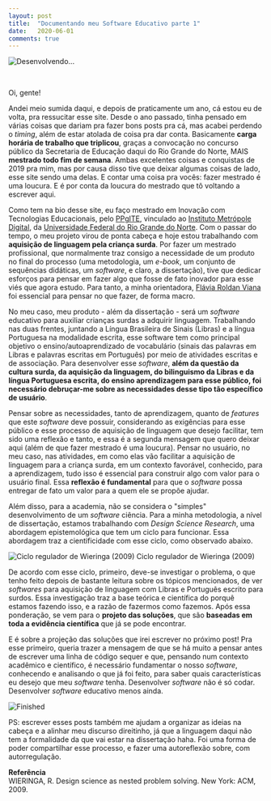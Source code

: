 ```yaml
---
layout: post
title:  "Documentando meu Software Educativo parte 1"
date:   2020-06-01
comments: true
---
```


![Desenvolvendo...](https://media.giphy.com/media/d9Nn7FJk57CLRN138X/giphy.gif)  

<br>

Oi, gente!

Andei meio sumida daqui, e depois de praticamente um ano, cá estou eu de volta, pra ressucitar esse site. Desde o ano passado, tinha pensado em várias coisas que dariam pra fazer bons posts pra cá, mas acabei perdendo o *timing*, além de estar atolada de coisa pra dar conta. Basicamente **carga horária de trabalho que triplicou**, graças a convocação no concurso público da Secretaria de Educação daqui do Rio Grande do Norte, MAIS **mestrado todo fim de semana**. Ambas excelentes coisas e conquistas de 2019 pra mim, mas por causa disso tive que deixar algumas coisas de lado, esse site sendo uma delas. E contar uma coisa pra vocês: fazer mestrado é uma loucura. E é por conta da loucura do mestrado que tô voltando a escrever aqui.


Como tem na bio desse site, eu faço mestrado em Inovação com Tecnologias Educacionais, pelo [PPgITE](https://sigaa.ufrn.br/sigaa/public/programa/apresentacao.jsf?lc=pt_BR&id=10481), vinculado ao [Instituto Metrópole Digital](https://imd.ufrn.br/portal/), da [Universidade Federal do Rio Grande do Norte](https://ufrn.br/). Com o passar do tempo, o meu projeto virou de ponta cabeça e hoje estou trabalhando com **aquisição de linguagem pela criança surda**. Por fazer um mestrado profissional, que normalmente traz consigo a necessidade de um produto no final do processo (uma metodologia, um *e-book*, um conjunto de sequências didáticas, um *software*, e claro, a dissertação), tive que dedicar esforços para pensar em fazer algo que fosse de fato inovador para esse viés que agora estudo. Para tanto, a minha orientadora, [Flávia Roldan Viana](http://lattes.cnpq.br/4756646407294958) foi essencial para pensar no que fazer, de forma macro.

No meu caso, meu produto - além da dissertação - será um *software* educativo para auxiliar crianças surdas a adquirir linguagem. Trabalhando nas duas frentes, juntando a Língua Brasileira de Sinais (Libras) e a língua Portuguesa na modalidade escrita, esse software tem como principal objetivo o ensino/autoaprendizado de vocabulário (sinais das palavras em Libras e palavras escritas em Português) por meio de atividades escritas e de associação. Para desenvolver esse *software*, **além da questão da cultura surda, da aquisição da linguagem, do bilinguismo da Libras e da língua Portuguesa escrita, do ensino aprendizagem para esse público, foi necessário debruçar-me sobre as necessidades desse tipo tão específico de usuário**.

Pensar sobre as necessidades, tanto de aprendizagem, quanto de *features* que este *software* deve possuir, considerando as exigências para esse público e esse processo de aquisição de linguagem que desejo facilitar, tem sido uma reflexão e tanto, e essa é a segunda mensagem que quero deixar aqui (além de que fazer mestrado é uma loucura). Pensar no usuário, no meu caso, nas atividades, em como elas vão facilitar a aquisição de linguagem para a criança surda, em um contexto favorável, conhecido, para a aprendizagem, tudo isso é essencial para construir algo com valor para o usuário final. Essa **reflexão é fundamental** para que o *software* possa entregar de fato um valor para a quem ele se propõe ajudar.

Além disso, para a academia, não se considera o "simples" desenvolvimento de um *software* ciência. Para a minha metodologia, a nível de dissertação, estamos trabalhando com *Design Science Research*, uma abordagem epistemológica que tem um ciclo para funcionar. Essa abordagem traz a cientificidade com esse ciclo, como observado abaixo.

![Ciclo regulador de Wieringa (2009)](https://www.researchgate.net/profile/Marcello_Bax/publication/305799894/figure/fig1/AS:392797795438596@1470661700552/Figura-1-Ciclo-regulador-de-Wieringa.png)
Ciclo regulador de Wieringa (2009)

De acordo com esse ciclo, primeiro, deve-se investigar o problema, o que tenho feito depois de bastante leitura sobre os tópicos mencionados, de ver *softwares* para aquisição de linguagem com Libras e Português escrito para surdos. Essa investigação traz a base teórica e científica do porquê estamos fazendo isso, e a razão de fazermos como fazemos. Após essa ponderação, se vem para o **projeto das soluções**, que são **baseadas em toda a evidência científica** que já se pode encontrar.

E é sobre a projeção das soluções que irei escrever no próximo post! Pra esse primeiro, queria trazer a mensagem de que se há muito a pensar antes de escrever uma linha de código sequer e que, pensando num contexto acadêmico e científico, é necessário fundamentar o nosso *software*, conhecendo e analisando o que já foi feito, para saber quais características eu desejo que meu *software* tenha. Desenvolver *software* não é só codar. Desenvolver *software* educativo menos ainda.


![Finished](https://media.giphy.com/media/xT5LMVaLeMN0mGQM6c/giphy.gif)

PS: escrever esses posts também me ajudam a organizar as ideias na cabeça e a alinhar meu discurso direitinho, já que a linguagem daqui não tem a formalidade da que vai estar na dissertação haha. Foi uma forma de poder compartilhar esse processo, e fazer uma autoreflexão sobre, com autorregulação.

**Referência**
<br>
WIERINGA, R. Design science as nested problem solving. New York: ACM, 2009.
